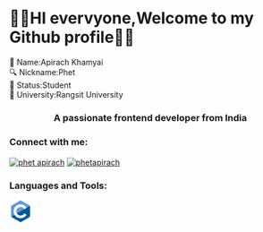 # 👋👋HI evervyone,Welcome to my Github profile👋👋
🐣 Name:Apirach Khamyai<br> 
 🔍 Nickname:Phet<br>
   📕  Status:Student<br>
     🏫  University:Rangsit University<br>
    
    
<h3 align="center">A passionate frontend developer from India</h3>

<h3 align="left">Connect with me:</h3>
<p align="left">
<a href="https://fb.com/phet apirach" target="blank"><img align="center" src="https://raw.githubusercontent.com/rahuldkjain/github-profile-readme-generator/master/src/images/icons/Social/facebook.svg" alt="phet apirach" height="30" width="40" /></a>
<a href="https://instagram.com/phetapirach" target="blank"><img align="center" src="https://raw.githubusercontent.com/rahuldkjain/github-profile-readme-generator/master/src/images/icons/Social/instagram.svg" alt="phetapirach" height="30" width="40" /></a>
</p>

<h3 align="left">Languages and Tools:</h3>
<p align="left"> <a href="https://www.cprogramming.com/" target="_blank" rel="noreferrer"> <img src="https://raw.githubusercontent.com/devicons/devicon/master/icons/c/c-original.svg" alt="c" width="40" height="40"/> </a> </p>


